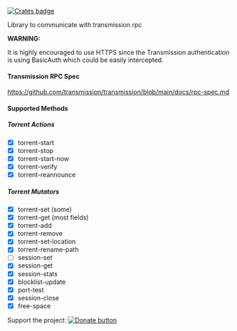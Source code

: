 [![Crates badge](https://badge-cache.kominick.com/crates/v/transmission-rpc.svg?label=transmission-rpc)](https://crates.io/crates/transmission-rpc)

Library to communicate with transmission rpc

**WARNING:**

It is highly encouraged to use HTTPS since the Transmission authentication is
using BasicAuth which could be easily intercepted.

#### Transmission RPC Spec

https://github.com/transmission/transmission/blob/main/docs/rpc-spec.md

#### Supported Methods

##### Torrent Actions

- [X] torrent-start
- [X] torrent-stop
- [X] torrent-start-now
- [X] torrent-verify
- [X] torrent-reannounce

##### Torrent Mutators

- [X] torrent-set (some)
- [X] torrent-get (most fields)
- [X] torrent-add
- [X] torrent-remove
- [X] torrent-set-location
- [X] torrent-rename-path
- [ ] session-set
- [X] session-get
- [X] session-stats
- [X] blocklist-update
- [X] port-test
- [X] session-close
- [X] free-space

Support the project: [![Donate button](https://www.paypalobjects.com/en_US/DK/i/btn/btn_donateCC_LG.gif)](https://www.paypal.com/cgi-bin/webscr?cmd=_s-xclick&hosted_button_id=H337RKJSC4YG4&source=url)
